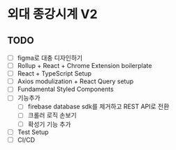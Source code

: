 # 외대 종강시계 V2

## TODO

- [ ] figma로 대충 디자인하기
- [ ] Rollup + React + Chrome Extension boilerplate
- [ ] React + TypeScript Setup
- [ ] Axios modulization + React Query setup
- [ ] Fundamental Styled Components
- [ ] 기능추가
  - [ ] firebase database sdk를 제거하고 REST API로 전환
  - [ ] 크롤러 로직 손보기
  - [ ] 확성기 기능 추가
- [ ] Test Setup
- [ ] CI/CD